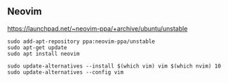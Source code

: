 ## Neovim
https://launchpad.net/~neovim-ppa/+archive/ubuntu/unstable

```
sudo add-apt-repository ppa:neovim-ppa/unstable
sudo apt-get update
sudo apt install neovim

sudo update-alternatives --install $(which vim) vim $(which nvim) 10
sudo update-alternatives --config vim
```
